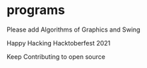 # programs

Please add Algorithms of Graphics and Swing 

Happy Hacking 
Hacktoberfest 2021

Keep Contributing to open source
